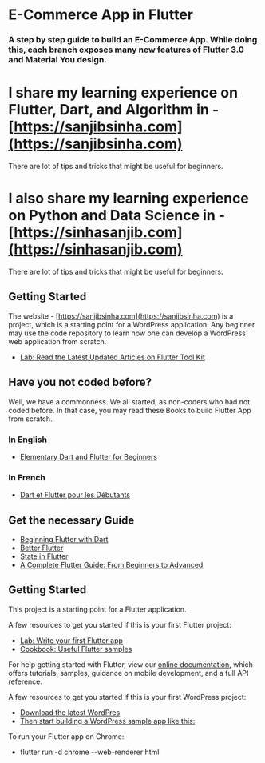 # E-Commerce App in Flutter

### A step by step guide to build an E-Commerce App. While doing this, each branch exposes many new features of Flutter 3.0 and Material You design.

# I share my learning experience on Flutter, Dart, and Algorithm in - [https://sanjibsinha.com](https://sanjibsinha.com)

There are lot of tips and tricks that might be useful for beginners. 

# I also share my learning experience on Python and Data Science in - [https://sinhasanjib.com](https://sinhasanjib.com)

There are lot of tips and tricks that might be useful for beginners. 

## Getting Started

The website - [https://sanjibsinha.com](https://sanjibsinha.com) is a project, which is a starting point for a WordPress application. Any beginner may use the code repository to learn how one can develop a WordPress web application from scratch.

- [Lab: Read the Latest Updated Articles on Flutter Tool Kit](https://sanjibsinha.com/category/flutter)


## Have you not coded before?
Well, we have a commonness. We all started, as non-coders who had not coded before.
In that case, you may read these Books to build Flutter App from scratch.
### In English
- [Elementary Dart and Flutter for Beginners](https://leanpub.com/elementarydartandflutterforbeginners)
### In French
- [Dart et Flutter pour les Débutants](https://leanpub.com/dartetflutterpourlesdbutants)


## Get the necessary Guide


- [Beginning Flutter with Dart](https://leanpub.com/beginningflutterwithdart)
- [Better Flutter](https://leanpub.com/betterflutter)
- [State in Flutter](https://leanpub.com/stateinflutter)
- [A Complete Flutter Guide: From Beginners to Advanced](https://leanpub.com/b/acompleteflutterguidefrombeginnerstoadvanced)


## Getting Started

This project is a starting point for a Flutter application.

A few resources to get you started if this is your first Flutter project:

- [Lab: Write your first Flutter app](https://flutter.dev/docs/get-started/codelab)
- [Cookbook: Useful Flutter samples](https://flutter.dev/docs/cookbook)

For help getting started with Flutter, view our
[online documentation](https://flutter.dev/docs), which offers tutorials,
samples, guidance on mobile development, and a full API reference.

A few resources to get you started if this is your first WordPress project:

- [Download the latest WordPres](https://wordpress.org)
- [Then start building a WordPress sample app like this:](https://sanjibsinha.com)

To run your Flutter app on Chrome:

- flutter run -d chrome --web-renderer html
